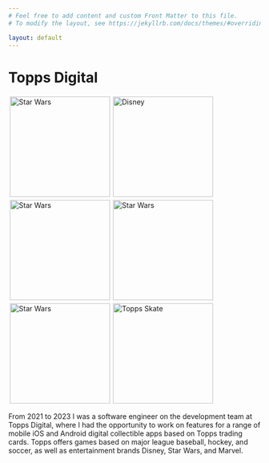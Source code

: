 ```yaml
---
# Feel free to add content and custom Front Matter to this file.
# To modify the layout, see https://jekyllrb.com/docs/themes/#overriding-theme-defaults

layout: default
---
```

<h1>Topps Digital</h1>

<a href="https://play.toppsapps.com/"><img src="/images/swct-icon.png" alt="Star Wars" width="200" style="float:left; padding:3px;"/></a>
<a href="https://play.toppsapps.com/"><img src="/images/disney-icon.jpg" alt="Disney" width="200" style="float:left; padding:3px;"/></a>
<a href="https://play.toppsapps.com/"><img src="/images/bunt-icon.jpg" alt="Star Wars" width="200" style="float:left; padding:3px;"/></a>
<a href="https://play.toppsapps.com/"><img src="/images/marvel-icon.jpg" alt="Star Wars" width="200" style="float:left; padding:3px;"/></a>
<a href="https://play.toppsapps.com/"><img src="/images/kick-icon.jpg" alt="Star Wars" width="200" style="float:left; padding:3px;"/></a>
<a href="https://play.toppsapps.com/"><img src="/images/skate-icon.jpg" alt="Topps Skate" width="200" style="padding:3px;"/></a>

From 2021 to 2023 I was a software engineer on the development team at Topps Digital, where I had the opportunity to work on features for a range of mobile iOS and Android digital collectible apps based on Topps trading cards. Topps offers games based on major league baseball, hockey, and soccer, as well as entertainment brands Disney, Star Wars, and Marvel. 